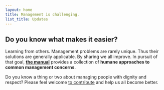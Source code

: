 ```yaml
---
layout: home
title: Management is challenging.
list_title: Updates
---
```


## Do you know what makes it easier?

Learning from others. Management problems are rarely unique. Thus their solutions are 
generally applicable. By sharing we all improve. In pursuit of that goal, 
[**the manual**](/manual/) provides a collection of **humane approaches 
to common management concerns**. 

Do you know a thing or two about managing people with dignity and respect? 
Please feel welcome [to contribute]() and help us all become better.
